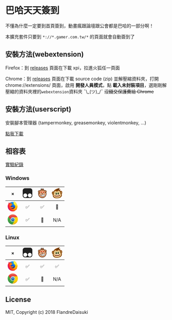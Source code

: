 # 巴哈天天簽到

不懂為什麼一定要到首頁簽到，動畫瘋跟論壇跟公會都是巴哈的一部分啊！

本擴充套件只要到 `*://*.gamer.com.tw/*` 的頁面就會自動簽到了

## 安裝方法(webextension)

Firefox：到 [releases](https://github.com/FlandreDaisuki/Bahamut-Daily/releases) 頁面在下載 xpi，拉進火狐任一頁面

Chrome：到 [releases](https://github.com/FlandreDaisuki/Bahamut-Daily/releases) 頁面在下載 source code (zip) 並解壓縮資料夾，打開 chrome://extensions/ 頁面，啟用 **開發人員模式**，點 **載入未封裝項目**，選剛剛解壓縮的資料夾裡的`webextension`資料夾 ¯\\_(ツ)\_/¯ ~~沒錢交保護費給 Chrome~~

## 安裝方法(userscript)

安裝腳本管理器 (tampermonkey, greasemonkey, violentmonkey, ...)

[點我下載](https://github.com/FlandreDaisuki/Bahamut-Daily/raw/master/userscript/bahamut-daily.user.js)

## 相容表

[實驗紀錄](https://github.com/FlandreDaisuki/Bahamut-Daily/issues/1#issuecomment-387601613)

### Windows

|×|![](img/tm32.png)|![](img/vm32.png)|![](img/gm32.png)|
|:--:|:--:|:--:|:--:|
|![](img/fx32.png)|✅|✅|🙈|
|![](img/gc32.png)|✅|🙈| N/A |

### Linux

|×|![](img/tm32.png)|![](img/vm32.png)|![](img/gm32.png)|
|:--:|:--:|:--:|:--:|
|![](img/fx32.png)|✅|✅|✅|
|![](img/gc32.png)|✅|🙈| N/A |

## License

MIT, Copyright (c) 2018 FlandreDaisuki
